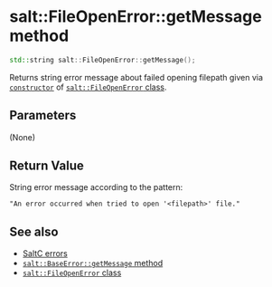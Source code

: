 # salt::FileOpenError::getMessage method
```cpp
std::string salt::FileOpenError::getMessage();
```
Returns string error message about failed opening filepath given via [`constructor`](constructor.md) of [`salt::FileOpenError` class](README.md).

## Parameters
(None)

## Return Value
String error message according to the pattern:<br>
    
    "An error occurred when tried to open '<filepath>' file."

## See also
+ [SaltC errors](../README.md)
+ [`salt::BaseError::getMessage` method](../../errors/BaseError/getMessage.md)
+ [`salt::FileOpenError` class](README.md)